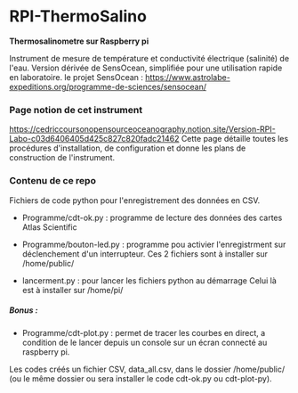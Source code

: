 # RPI-ThermoSalino
**Thermosalinometre sur Raspberry pi**

Instrument de mesure de température et conductivité électrique (salinité) de l'eau. Version dérivée de SensOcean, simplifiée pour une utilisation rapide en laboratoire. 
le projet SensOcean : https://www.astrolabe-expeditions.org/programme-de-sciences/sensocean/

### Page notion de cet instrument
https://cedriccoursonopensourceoceanography.notion.site/Version-RPI-Labo-c03d6406405d425c827c820fadc21462
Cette page détaille toutes les procédures d'installation, de configuration et donne les plans de construction de l'instrument. 


### Contenu de ce repo
Fichiers de code python pour l'enregistrement des données en CSV.
- Programme/cdt-ok.py : programme de lecture des données des cartes Atlas Scientific
- Programme/bouton-led.py : programme pou activier l'enregistrment sur déclenchement d'un interrupteur. 
Ces 2 fichiers sont à installer sur /home/public/

- lancerment.py : pour lancer les fichiers python au démarrage
Celui là est à installer sur /home/pi/

##### Bonus : 
- Programme/cdt-plot.py : permet de tracer les courbes en direct, a condition de le lancer depuis un console sur un écran connecté au raspberry pi. 


Les codes créés un fichier CSV, data_all.csv, dans le dossier /home/public/ (ou le même dossier ou sera installer le code cdt-ok.py ou cdt-plot-py).

